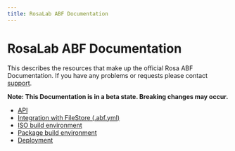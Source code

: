 ```yaml
---
title: RosaLab ABF Documentation
---
```


# RosaLab ABF Documentation

This describes the resources that make up the official Rosa ABF Documentation. If you have any problems or requests please contact
<a href="https://abf.rosalinux.ru/contact">support</a>.

**Note: This Documentation is in a beta state. Breaking changes may occur.**

* <a href="http://abf-doc.rosalinux.ru/abf/api/">API</a>
* <a href="http://abf-doc.rosalinux.ru/abf/file_store_integration/">Integration with FileStore (.abf.yml)</a>
* <a href="http://abf-doc.rosalinux.ru/abf/iso_build/">ISO build environment</a>
* <a href="http://abf-doc.rosalinux.ru/abf/scripts/">Package build environment</a>
* <a href="http://abf-doc.rosalinux.ru/abf/deployment/">Deployment</a>